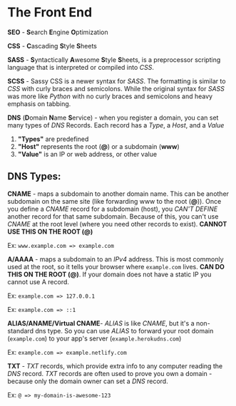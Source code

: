 # The Front End
**SEO** - **S**earch **E**ngine **O**ptimization

**CSS** - **C**ascading **S**tyle **S**heets

**SASS** - **S**yntactically **A**wesome **S**tyle **S**heets, is a preprocessor scripting language that is interpreted or compiled into *CSS*.

**SCSS** - Sassy CSS is a newer syntax for *SASS*. The formatting is similar to *CSS* with curly braces and semicolons. While the original syntax for *SASS* was more like *Python* with no curly braces and semicolons and heavy emphasis on tabbing.

**DNS** (**D**omain **N**ame **S**ervice) - when you register a domain, you can set many types of *DNS* Records.  Each record has a *Type*, a *Host*, and a *Value*

  1. **"Types"** are predefined
  1. **"Host"** represents the root (**@**) or a subdomain (**www**)
  1. **"Value"** is an IP or web address, or other value

## DNS Types:
**CNAME** - maps a subdomain to another domain name.  This can be another subdomain on the same site (like forwarding www to the root (**@**)).  Once you define a *CNAME* record for a subdomain (host), you *CAN'T DEFINE* another record for that same subdomain.  Because of this, you can't use *CNAME* at the root level (where you need other records to exist).  **CANNOT USE THIS ON THE ROOT (@)**

Ex: ```www.example.com => example.com```

**A/AAAA** - maps a subdomain to an *IPv4* address. This is most commonly used at the root, so it tells your browser where ```example.com``` lives.  **CAN DO THIS ON THE ROOT (@)**. If your domain does not have a static IP you cannot use A record.

Ex: ```example.com => 127.0.0.1```

Ex: ```example.com => ::1```

**ALIAS/ANAME/Virtual CNAME**- *ALIAS* is like *CNAME*, but it's a non-standard dns type.  So you can use *ALIAS* to forward your root domain (```example.com```) to your app's server (```example.herokudns.com```)

Ex: ```example.com => example.netlify.com```

**TXT** - *TXT* records, which provide extra info to any computer reading the *DNS* record.  *TXT* records are often used to prove you own a domain - because only the domain owner can set a *DNS* record.

Ex: ```@ => my-domain-is-awesome-123```